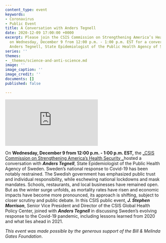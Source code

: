 ```yaml
---
content_type: event
keywords:
- Coronavirus
- Public Event
title: A Conversation with Anders Tegnell
date: 2020-12-09 17:00:00 +0000
excerpt: Please join the CSIS Commission on Strengthening America’s Health Security
  on Wednesday, December 9 from 12:00 p.m. - 1:00 p.m. EST for a conversation with
  Anders Tegnell, State Epidemiologist of the Public Health Agency of Sweden.
series: ''
themes:
- _themes/science-and-anti-science.md
image: ''
image_caption: ''
image_credit: ''
documents: []
published: false

---
```

<div class="video-wrapper post-feature-video"> <iframe allow="autoplay; encrypted-media" allowfullscreen="" frameborder="0" title="" src="https://www.youtube.com/embed/15ikQ1BAHU0"></iframe></div>

On **Wednesday, December 9 from 12:00 p.m. - 1:00 p.m. EST,** the [_CSIS Commission on Strengthening America’s Health Security _](https://healthsecurity.csis.org/)hosted a conversation with **_Anders Tegnell_**, State Epidemiologist of the Public Health Agency of Sweden. Sweden’s national response to Covid-19 has been notably restrained. The Swedish government has emphasized public trust and individual responsibility, while eschewing national lockdowns and mask mandates. Schools, restaurants, and local businesses have remained open. But as the winter surge unfolds, as mortality rates have risen and economic impacts have become more pronounced, its approach is shifting, subject to closer scrutiny and public debate. In this CSIS public event, **_J. Stephen Morrison_**, Senior Vice President and Director of the CSIS Global Health Policy Center, joined with **_Anders Tegnell_** in discussing Sweden’s evolving response to the Covid-19 pandemic, including lessons learned from 2020 and what lies ahead in 2021.

_This event was made possible by the generous support of the Bill & Melinda Gates Foundation_.
